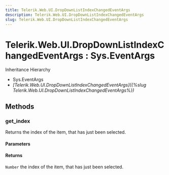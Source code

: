 ```yaml
---
title: Telerik.Web.UI.DropDownListIndexChangedEventArgs
description: Telerik.Web.UI.DropDownListIndexChangedEventArgs
slug: Telerik.Web.UI.DropDownListIndexChangedEventArgs
---
```


# Telerik.Web.UI.DropDownListIndexChangedEventArgs : Sys.EventArgs 


Inheritance Hierarchy

* Sys.EventArgs
* *[Telerik.Web.UI.DropDownListIndexChangedEventArgs]({%slug Telerik.Web.UI.DropDownListIndexChangedEventArgs%})*


## Methods

###  get_index

Returns the index of the item, that has just been selected. 

#### Parameters

#### Returns

`Number` the index of the item, that has just been selected.


